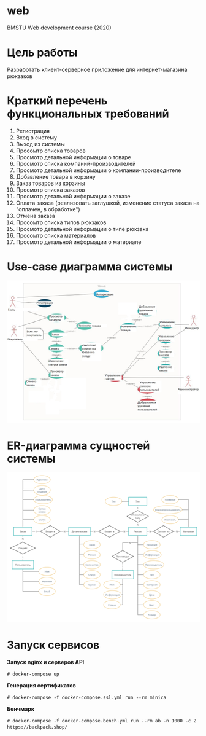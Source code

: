 # web
BMSTU Web development course (2020)

# Цель работы
Разработать клиент-серверное приложение для интернет-магазина рюкзаков

# Краткий перечень функциональных требований
1. Регистрация
2. Вход в систему
3. Выход из системы
4. Просомтр списка товаров
5. Просмотр детальной информации о товаре
6. Просмотр списка компаний-производителей
7. Просмотр детальной информации о компании-производителе
8. Добавление товара в корзину
9. Заказ товаров из корзины
10. Просмотр списка заказов
11. Просмотр детальной информации о заказе
12. Оплата заказа (реализовать заглушкой, изменение статуса заказа на "оплачен, в обработке")
13. Отмена заказа
14. Просомтр списка типов рюкзаков
15. Просмотр детальной информации о типе рюкзака
14. Просомтр списка материалов
15. Просмотр детальной информации о материале

# Use-case диаграмма системы
![Usecase](https://github.com/mshat/web_project/blob/master/git_res/use-case.jpg)

# ER-диаграмма сущностей системы
![ER](https://github.com/mshat/web_project/blob/master/git_res/entity-relationship.png)

# Запуск сервисов
**Запуск nginx и серверов API**
```shell
# docker-compose up
```

**Генерация сертификатов**
```shell
# docker-compose -f docker-compose.ssl.yml run --rm minica
```

**Бенчмарк**
```shell
# docker-compose -f docker-compose.bench.yml run --rm ab -n 1000 -c 2 https://backpack.shop/
```

